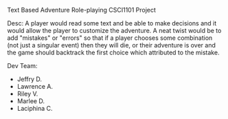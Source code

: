 Text Based Adventure Role-playing
CSCI1101 Project

Desc:
A player would read some text and be able to make decisions and it would allow the player to customize the adventure. A neat twist would be to add "mistakes" or "errors" so that if a player chooses some combination (not just a singular event) then they will die, or their adventure is over and the game should backtrack the first choice which attributed to the mistake.

Dev Team:
- Jeffry D.
- Lawrence A.
- Riley V.
- Marlee D.
- Laciphina C.
